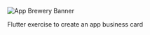 ![App Brewery Banner](https://github.com/londonappbrewery/Images/blob/master/AppBreweryBanner.png)

Flutter exercise to create an app business card 
